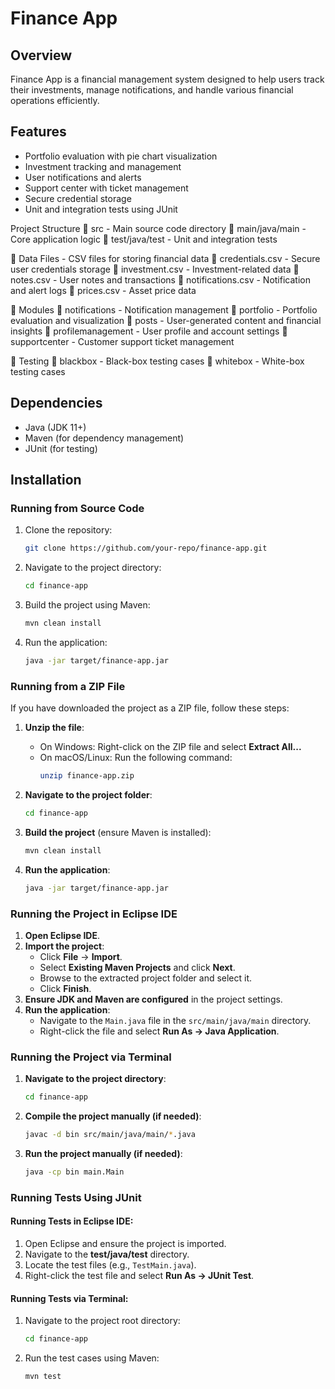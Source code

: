 # Finance App

## Overview
Finance App is a financial management system designed to help users track their investments, manage notifications, and handle various financial operations efficiently.

## Features
- Portfolio evaluation with pie chart visualization
- Investment tracking and management
- User notifications and alerts
- Support center with ticket management
- Secure credential storage
- Unit and integration tests using JUnit

  
Project Structure
📂 src - Main source code directory
    📂 main/java/main - Core application logic
    📂 test/java/test - Unit and integration tests

📂 Data Files - CSV files for storing financial data
    📄 credentials.csv - Secure user credentials storage
    📄 investment.csv - Investment-related data
    📄 notes.csv - User notes and transactions
    📄 notifications.csv - Notification and alert logs
    📄 prices.csv - Asset price data

📂 Modules
    📂 notifications - Notification management
    📂 portfolio - Portfolio evaluation and visualization
    📂 posts - User-generated content and financial insights
    📂 profilemanagement - User profile and account settings
    📂 supportcenter - Customer support ticket management

📂 Testing
    📂 blackbox - Black-box testing cases
    📂 whitebox - White-box testing cases


## Dependencies
- Java (JDK 11+)
- Maven (for dependency management)
- JUnit (for testing)

## Installation

### Running from Source Code
1. Clone the repository:
   ```sh
   git clone https://github.com/your-repo/finance-app.git
   ```
2. Navigate to the project directory:
   ```sh
   cd finance-app
   ```
3. Build the project using Maven:
   ```sh
   mvn clean install
   ```
4. Run the application:
   ```sh
   java -jar target/finance-app.jar
   ```

### Running from a ZIP File
If you have downloaded the project as a ZIP file, follow these steps:

1. **Unzip the file**:  
   - On Windows: Right-click on the ZIP file and select **Extract All...**  
   - On macOS/Linux: Run the following command:
     ```sh
     unzip finance-app.zip
     ```

2. **Navigate to the project folder**:
   ```sh
   cd finance-app
   ```

3. **Build the project** (ensure Maven is installed):
   ```sh
   mvn clean install
   ```

4. **Run the application**:
   ```sh
   java -jar target/finance-app.jar
   ```

### Running the Project in Eclipse IDE
1. **Open Eclipse IDE**.
2. **Import the project**:
   - Click **File** → **Import**.
   - Select **Existing Maven Projects** and click **Next**.
   - Browse to the extracted project folder and select it.
   - Click **Finish**.
3. **Ensure JDK and Maven are configured** in the project settings.
4. **Run the application**:
   - Navigate to the `Main.java` file in the `src/main/java/main` directory.
   - Right-click the file and select **Run As → Java Application**.

### Running the Project via Terminal
1. **Navigate to the project directory**:
   ```sh
   cd finance-app
   ```
2. **Compile the project manually (if needed)**:
   ```sh
   javac -d bin src/main/java/main/*.java
   ```
3. **Run the project manually (if needed)**:
   ```sh
   java -cp bin main.Main
   ```

### Running Tests Using JUnit
#### Running Tests in Eclipse IDE:
1. Open Eclipse and ensure the project is imported.
2. Navigate to the **test/java/test** directory.
3. Locate the test files (e.g., `TestMain.java`).
4. Right-click the test file and select **Run As → JUnit Test**.

#### Running Tests via Terminal:
1. Navigate to the project root directory:
   ```sh
   cd finance-app
   ```
2. Run the test cases using Maven:
   ```sh
   mvn test
   ```
